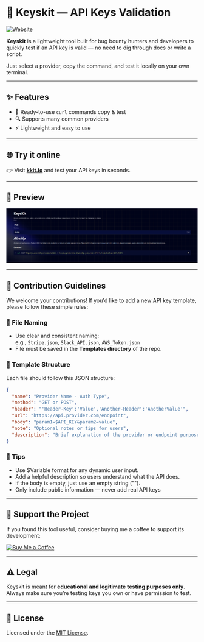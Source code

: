 # 🔐 Keyskit — API Keys Validation

[![Website](https://img.shields.io/badge/Visit-kkit.io-blue)](https://kkit.io)

**Keyskit** is a lightweight tool built for bug bounty hunters and developers to quickly test if an API key is valid — no need to dig through docs or write a script.

Just select a provider, copy the command, and test it locally on your own terminal.

---

## ✨ Features

- 🧪 Ready-to-use `curl` commands copy & test
- 🔍 Supports many common providers
- ⚡ Lightweight and easy to use

---

## 🌐 Try it online

👉 Visit [**kkit.io**](https://kkit.io) and test your API keys in seconds.

---

## 📸 Preview

![SiteScreenshot](Assets/SiteScreenshot.png "SiteScreenshot")

---

## 🧩 Contribution Guidelines

We welcome your contributions! If you'd like to add a new API key template, please follow these simple rules:

### 📁 File Naming
- Use clear and consistent naming:  
  e.g., `Stripe.json`, `Slack_API.json`, `AWS_Token.json`
- File must be saved in the **Templates directory** of the repo.

### 🔧 Template Structure
Each file should follow this JSON structure:

```json
{
  "name": "Provider Name - Auth Type",
  "method": "GET or POST",
  "header": "'Header-Key':'Value','Another-Header':'AnotherValue'",
  "url": "https://api.provider.com/endpoint",
  "body": "param1=$API_KEY&param2=value",
  "note": "Optional notes or tips for users",
  "description": "Brief explanation of the provider or endpoint purpose"
}
```

### 🧠 Tips
- Use \$Variable format for any dynamic user input.
- Add a helpful description so users understand what the API does.
- If the body is empty, just use an empty string ("").
- Only include public information — never add real API keys
---

## 💖 Support the Project

If you found this tool useful, consider buying me a coffee to support its development:

[![Buy Me a Coffee](https://img.shields.io/badge/Buy%20Me%20a%20Coffee-support-orange?logo=buy-me-a-coffee&style=flat-square)](https://www.buymeacoffee.com/kkit)

---
## ⚠️ Legal

Keyskit is meant for **educational and legitimate testing purposes only**. Always make sure you’re testing keys you own or have permission to test.

---

## 📄 License

Licensed under the [MIT License](LICENSE).
